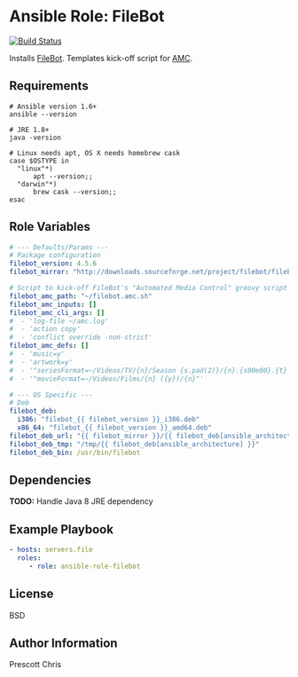 Ansible Role: FileBot
=========
[![Build Status](https://travis-ci.org/cmprescott/ansible-role-filebot.svg?branch=master)](https://travis-ci.org/cmprescott/ansible-role-filebot)

Installs [FileBot][filebot]. Templates kick-off script for [AMC][amc].

Requirements
------------

```shell
# Ansible version 1.6+
ansible --version

# JRE 1.8+
java -version

# Linux needs apt, OS X needs homebrew cask
case $OSTYPE in
  "linux"*)
      apt --version;;
  "darwin"*)
      brew cask --version;;
esac
```

Role Variables
--------------

```yaml
# --- Defaults/Params ---
# Package configuration
filebot_version: 4.5.6
filebot_mirror: "http://downloads.sourceforge.net/project/filebot/filebot/FileBot_{{ filebot_version }}"

# Script to kick-off FileBot's "Automated Media Control" groovy script
filebot_amc_path: "~/filebot.amc.sh"
filebot_amc_inputs: []
filebot_amc_cli_args: []
#  - 'log-file ~/amc.log'
#  - 'action copy' 
#  - 'conflict override -non-strict'
filebot_amc_defs: []
#  - 'music=y'
#  - 'artwork=y'
#  - '"seriesFormat=~/Videos/TV/{n}/Season {s.pad(2)}/{n}.{s00e00}.{t} ({y})"'
#  - '"movieFormat=~/Videos/Films/{n} ({y})/{n}"'

# --- OS Specific ---
# Deb 
filebot_deb:
  i386: "filebot_{{ filebot_version }}_i386.deb"
  x86_64: "filebot_{{ filebot_version }}_amd64.deb"
filebot_deb_url: "{{ filebot_mirror }}/{{ filebot_deb[ansible_architecture] }}"
filebot_deb_tmp: "/tmp/{{ filebot_deb[ansible_architecture] }}"
filebot_deb_bin: /usr/bin/filebot
```

Dependencies
------------

**TODO:** Handle Java 8 JRE dependency 

Example Playbook
----------------

```yaml
- hosts: servers.file
  roles:
     - role: ansible-role-filebot
```

License
-------

BSD

Author Information
------------------

Prescott Chris

[filebot]: http://www.filebot.net/
[amc]: http://www.filebot.net/forums/viewtopic.php?t=215